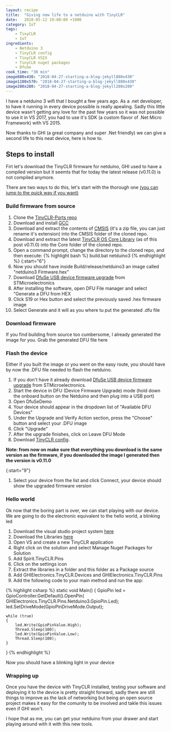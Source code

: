 ```yaml
---
layout: recipe
title:  "Giving new life to a netduino with TinyCLR"
date:   2018-05-12 19:00:00 +1000
category: IoT
tags: 
    - TinyCLR
    - IoT
ingredients:
    - Netduino 3
    - TinyCLR config
    - TinyCLR VSIX
    - TinyCLR nuget packages
    - DfuSe
cook_time: "30 min"
image880x430: "2018-04-27-starting-a-blog-jekyll880x430"
image1180x570: "2018-04-27-starting-a-blog-jekyll880x430"
image280x280: "2018-04-27-starting-a-blog-jekyll280x280"
---
```


I have a netduino 3 wifi that I bought a few years ago. As a .net developer, to have it running in every device possible is really apealing. Sadly this little device wasn't getting any love for the past few years so it was not possible to use it in VS 2017, you had to use it's SDK (a custom flavor of .Net Micro Framework) with VS 2015.

Now thanks to GHI (a great company and super .Net friendly) we can give a second life to this neat device, here is how to.
<!--more-->

## Steps to install

Firt let's download the TinyCLR firmware for netduino, GHI used to have a compiled version but it seemts that for today the latest release (v0.11.0) is not compiled anymore.

There are two ways to do this, let's start with the thorough one [(you can jump to the quick way if you want)](#quick-way)

### Build firmware from source

1. Clone the [TinyCLR-Ports repo](https://github.com/ghi-electronics/TinyCLR-Ports.git)
1. Download and install [GCC](https://developer.arm.com/open-source/gnu-toolchain/gnu-rm/downloads)
1. Download and extract the contents of [CMSIS](https://github.com/ARM-software/CMSIS_5/releases/download/5.2.0/ARM.CMSIS.5.2.0.pack) (it's a zip file, you can just rename it's extension) into the CMSIS folder of the cloned repo.
1. Download and extract the latest [TinyCLR OS Core Library](https://github.com/ghi-electronics/TinyCLR-Ports/releases) (as of this post v0.11.0) into the Core folder of the cloned repo.
1. Open a command prompt, change the directory to the cloned repo, and then execute:
{% highlight bash %}
build.bat netduino3
{% endhighlight %}
{:start="6"}
1. Now you should have inside Build/release/netduino3 an image called "netduino3 Firmware.hex"
1. Download [DfuSe USB device firmware upgrade](http://www.st.com/en/development-tools/stsw-stm32080.html#getsoftware-scroll) from STMicroelectronics
1. After installing the software, open DFU File manager and select "Generate a DFU from HEX
1. Click S19 or Hex button and select the previously saved .hex firmware image
1. Select Generate and it will as you where tu put the generated .dfu file<a name="quick-way"></a>

### Download firmware

If you find building from source too cumbersome, I already generated the image for you. Grab the generated DFU file here

### Flash the device

Either if you built the image or you went on the easy route, you should have by now the .DFU file needed to flash the netduino.

1. If you don't have it already download [DfuSe USB device firmware upgrade](http://www.st.com/en/development-tools/stsw-stm32080.html#getsoftware-scroll) from STMicroelectronics.
1. Start the device in DFU (Device Firmware Upgrade) mode (hold down the onboard button on the Netduino and then plug into a USB port)
1. Open DfuSeDemo
1. Your device should appear in the dropdown list of "Available DFU Devices"
1. Under the Upgrade and Verify Action section, press the "Choose" button and select your .DFU image
1. Click "Upgrade"
1. After the upgrade finishes, click on Leave DFU Mode
1. Download [TinyCLR config](http://docs.ghielectronics.com/software/tinyclr/downloads.html#tinyclr-config). 

**Note: from now on make sure that everything you download is the same version as the firmware, if you downloaded the image I generated then the version is v0.11.0**

{:start="9"}
1. Select your device from the list and click Connect, your device should show the upgraded firmware version

### Hello world

Ok now that the boring part is over, we can start playing with our device. We are going to do the electronic equivalent to the hello world, a blinking led

1. Download the visual studio project system [here](http://docs.ghielectronics.com/software/tinyclr/downloads.html#visual-studio-project-system)
1. Download the Libraries [here](http://docs.ghielectronics.com/software/tinyclr/downloads.html#libraries)
1. Open VS and create a new TinyCLR application
1. Right click on the solution and select Manage Nuget Packages for Solution
1. Add Spirit.TinyCLR.Pins
1. Click on the settings icon
1. Extract the libraries in a folder and this folder as a Package source
1. Add GHIElectronics.TinyCLR.Devices and GHIElectronics.TinyCLR.Pins
1. Add the following code to your main method and run the app:

{% highlight csharp %}
static void Main()
{
    GpioPin led = GpioController.GetDefault().OpenPin(
    GHIElectronics.TinyCLR.Pins.Netduino3.GpioPin.Led);
    led.SetDriveMode(GpioPinDriveMode.Output);

    while (true)
    {
        led.Write(GpioPinValue.High);
        Thread.Sleep(100);
        led.Write(GpioPinValue.Low);
        Thread.Sleep(100);
    }
}
{% endhighlight %}

Now you should have a blinking light in your device

### Wrapping up

Once you have the device with TinyCLR installed, testing your software and deploying it to the device is pretty straight forward, sadly there are still things to improve as the lack of networking but being an open source project makes it easy for the comunity to be involved and takle this issues even if GHI won't.

I hope that as me, you can get your netduino from your drawer and start playing around with it with this new tools.
